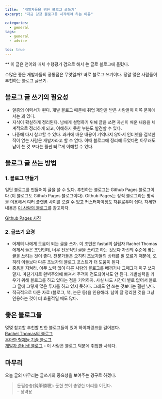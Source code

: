 ```yaml
---
title:  "개발자들을 위한 블로그 글쓰기"
excerpt: "지금 당장 블로그를 시작해야 하는 이유"

categories:
  - general
tags:
  - general
  - advice

toc: true
---
```


** 이 글은 언어와 매체 수행평가 겸으로 해서 쓴 글로 블로그에 올렸다.

수많은 좋은 개발자들의 공통점은 무엇일까? 바로 블로그 쓰기이다. 정말 많은 사람들이 추천하는 블로그 글쓰기.

## 블로그 글 쓰기의 필요성
-	일종의 이력서가 된다. 개발 블로그 때문에 취업 제안을 받은 사람들이 이쪽 분야에서는 꽤 있다.
-	지식이 확실하게 정리된다. 남에게 설명하기 위해 글을 쓰면 자신이 배운 내용을 체계적으로 정리하게 되고, 이해하지 못한 부분도 발견할 수 있다.
-	나중에 다시 참고할 수 있다. 과거에 배운 내용이 기억나지 않아서 인터넷을 검색한 적이 없는 사람은 개발자라고 할 수 없다. 이때 블로그에 정리해 두었다면 아무래도 남이 쓴 것 보다는 훨씬 빠르게 이해할 수 있다.

## 블로그 글 쓰는 방법
### 1. 블로그 만들기
일단 블로그를 만들어야 글을 쓸 수 있다. 추천하는 블로그는 Github Pages 블로그이다 (이 블로그도 Github Pages 블로그이다). Github Pages는 정적 블로그라는 방식을 이용해서 여러 플랫폼 사이를 오갈 수 있고 커스터마이징도 자유로우며 쉽다. 자세한 내용은 [이 사람의 블로그](https://devinlife.com/howto/)를 참고하자.

[Github Pages 사진](/assets/images/github-pages.png)

### 2. 글쓰기 요령
- 어제의 나에게 도움이 되는 글을 쓰자. 이 조언은 fastai의 설립자 Rachel Thomas에게서 들은 조언인데, 너무 전문적인 글을 쓰려고 하는 것보다 자신의 수준에 맞는 글을 쓰려는 것이 좋다. 전문가들은 오히려 초보자들의 상태를 잘 모르기 때문에, 오히려 이들보다 다른 초보자의 블로그 포스트가 더 도움이 된다.
- 중용을 지켜라. 아무 노력 없이 다른 사람의 블로그를 베끼거나 그때그때 마구 쓰지 말자. 마찬가지로 완벽주의에 빠져서 주객이 전도되어서도 안 된다. 개발실력을 키우기 위해 블로그를 하고 있다는 점을 기억하자. 사실 나도 시간이 별로 없어서 블로그 글에 그렇게 많은 투자를 하고 있지 못하다. 그래도 안 쓰는 것보다는 훨씬 낫다.
- 적극적으로 다른 자료 (블로그, 책, 논문 등)을 인용해라. 남이 잘 정리한 것을 그냥 인용하는 것이 더 효율적일 때도 많다.

## 좋은 블로그들
몇몇 참고할 추천할 만한 블로그들이 있어 하이퍼링크를 걸어본다.    
[Rachel Thomas의 블로그](https://medium.com/@racheltho)      
[우아한 형제들 기술 블로그](https://woowabros.github.io/)    
[개발자 준비생 블로그](https://wayhome25.github.io/til/2017/08/14/TIL-for-6-months/) - 이 사람은 블로그 덕분에 취업한 사례다.

## 마무리
오늘 글의 마무리는 글쓰기의 중요성을 보여주는 경구로 하겠다.

> 둔필승총(鈍筆勝聰): 둔한 붓이 총명한 머리를 이긴다.   
> – 정약용